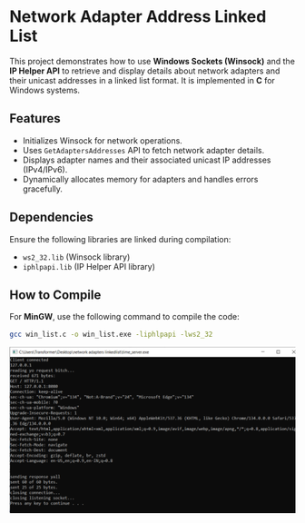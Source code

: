 # Network Adapter Address Linked List

This project demonstrates how to use **Windows Sockets (Winsock)** and the **IP Helper API** to retrieve and display details about network adapters and their unicast addresses in a linked list format. It is implemented in **C** for Windows systems.

## Features
- Initializes Winsock for network operations.
- Uses `GetAdaptersAddresses` API to fetch network adapter details.
- Displays adapter names and their associated unicast IP addresses (IPv4/IPv6).
- Dynamically allocates memory for adapters and handles errors gracefully.

## Dependencies
Ensure the following libraries are linked during compilation:
- `ws2_32.lib` (Winsock library)
- `iphlpapi.lib` (IP Helper API library)

## How to Compile
For **MinGW**, use the following command to compile the code:
```bash
gcc win_list.c -o win_list.exe -liphlpapi -lws2_32
```

![image](Capture97.PNG)
